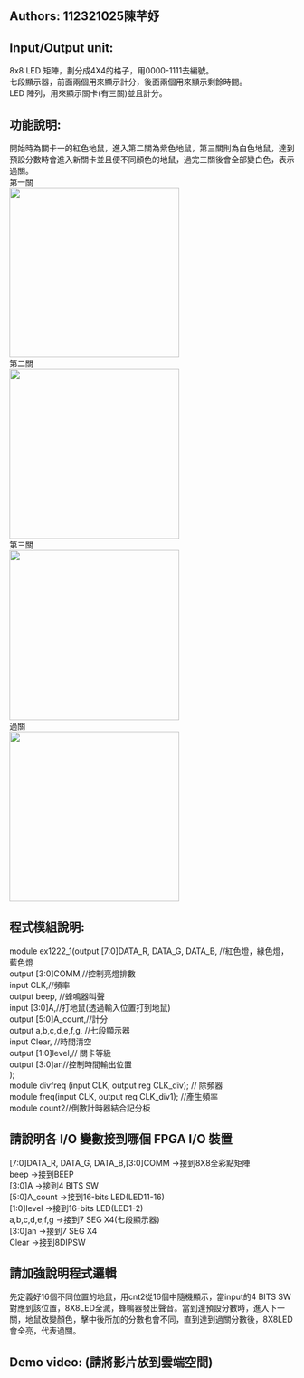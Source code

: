 ## Authors: 112321025陳芊妤
## Input/Output unit:
8x8 LED 矩陣，劃分成4X4的格子，用0000-1111去編號。<br>
七段顯示器，前面兩個用來顯示計分，後面兩個用來顯示剩餘時間。<br>
LED 陣列，用來顯示關卡(有三關)並且計分。

## 功能說明:
開始時為關卡一的紅色地鼠，進入第二關為紫色地鼠，第三關則為白色地鼠，達到預設分數時會進入新關卡並且便不同顏色的地鼠，過完三關後會全部變白色，表示過關。<br>
第一關<br>
<img src="https://github.com/user-attachments/assets/375f4b32-1342-4525-9abb-d33cd1bd5895" width="300"/><br>
第二關<br>
<img src="https://github.com/user-attachments/assets/dfdf5121-bcf3-44b7-9ec4-6937169c0a46" width="300"/><br>
第三關<br>
<img src="https://github.com/user-attachments/assets/0c03a7d1-bb8e-4bd9-b2f1-3afa311be7db" width="300"/><br>
過關<br>
<img src="https://github.com/user-attachments/assets/6f866320-a72a-4fa8-b516-37b9d14bd97f" width="300"/><br>

## 程式模組說明:
module ex1222_1(output [7:0]DATA_R, DATA_G, DATA_B, //紅色燈，綠色燈，藍色燈<br>
output [3:0]COMM,//控制亮燈排數<br>
input CLK,//頻率<br>
output beep, //蜂鳴器叫聲<br>
input [3:0]A,//打地鼠(透過輸入位置打到地鼠)<br>
output [5:0]A_count,//計分<br>
output a,b,c,d,e,f,g, //七段顯示器<br>
input Clear, //時間清空<br>
output [1:0]level,// 關卡等級<br>
output [3:0]an//控制時間輸出位置<br>
);<br>
module divfreq (input CLK, output reg CLK_div); // 除頻器<br>
module freq(input CLK, output reg CLK_div1); //產生頻率<br>
module count2//倒數計時器結合記分板

## 請說明各 I/O 變數接到哪個 FPGA I/O 裝置
[7:0]DATA_R, DATA_G, DATA_B,[3:0]COMM ->接到8X8全彩點矩陣<br>
beep ->接到BEEP<br>
[3:0]A ->接到4 BITS SW<br>
[5:0]A_count ->接到16-bits LED(LED11-16)<br>
[1:0]level ->接到16-bits LED(LED1-2)<br>
a,b,c,d,e,f,g ->接到7 SEG X4(七段顯示器)<br>
[3:0]an ->接到7 SEG X4<br>
Clear ->接到8DIPSW

## 請加強說明程式邏輯
先定義好16個不同位置的地鼠，用cnt2從16個中隨機顯示，當input的4 BITS SW對應到該位置，8X8LED全滅，蜂鳴器發出聲音。當到達預設分數時，進入下一關，地鼠改變顏色，擊中後所加的分數也會不同，直到達到過關分數後，8X8LED會全亮，代表過關。

## Demo video: (請將影片放到雲端空間)
<a href="https://github.com/user-attachments/assets/8c6594c9-3958-4d20-a445-d13570a2c559" width="500"/></a>

